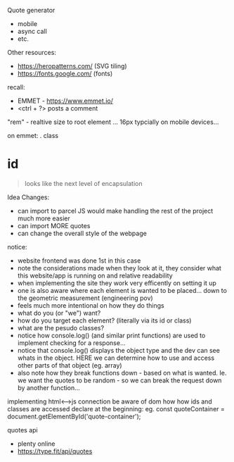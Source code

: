 Quote generator

- mobile 
- async call
- etc.

Other resources:
- https://heropatterns.com/ (SVG tiling)
- https://fonts.google.com/ (fonts)


recall:
- EMMET - https://www.emmet.io/ 
- <ctrl + ?> posts a comment 

"rem" - realtive size to root element ... 
16px typcially on mobile devices...

on emmet:
. class
# id
> looks like the next level of encapsulation

Idea Changes:
- can import to parcel JS would make handling the rest of the project much more easier 
- can import MORE quotes  
- can change the overall style of the webpage

notice:
- website frontend was done 1st in this case
- note the considerations made when they look at it, they consider what this website/app is running on and relative readability
- when implementing the site they work very efficently on setting it up
- one is also aware where each element is wanted to be placed... down to the geometric measurement (engineering pov)
- feels much more intentional on how they do things
- what do you (or "we") want? 
- how do you target each element? (literally via its id or class)
- what are the pesudo classes?
- notice how console.log() (and similar print functions) are used to implement checking for a response...
- notice that console.log() displays the object type and the dev can see whats in the object. HERE we can determine how to use and access other parts of that object (eg. array)
- also note how they break functions down - based on what is wanted. Ie. we want the quotes to be random - so we can break the request down by another function...


implementing html<-->js connection 
be aware of dom how how ids and classes are accessed
declare at the beginning:
eg.
const quoteContainer = document.getElementById('quote-container');

quotes api
- plenty online
- https://type.fit/api/quotes